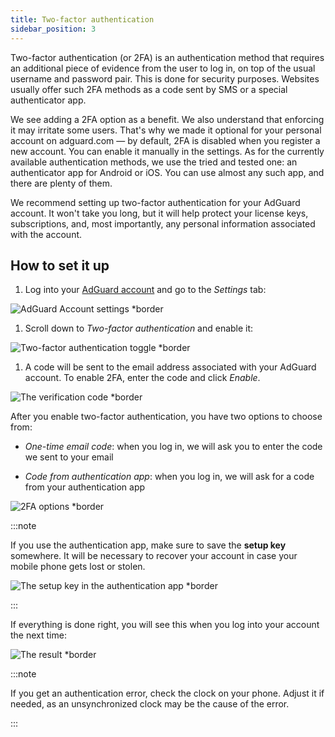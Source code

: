 ```yaml
---
title: Two-factor authentication
sidebar_position: 3
---
```


Two-factor authentication (or 2FA) is an authentication method that requires an additional piece of evidence from the user to log in, on top of the usual username and password pair. This is done for security purposes. Websites usually offer such 2FA methods as a code sent by SMS or a special authenticator app.

We see adding a 2FA option as a benefit. We also understand that enforcing it may irritate some users. That's why we made it optional for your personal account on adguard.com — by default, 2FA is disabled when you register a new account. You can enable it manually in the settings. As for the currently available authentication methods, we use the tried and tested one: an authenticator app for Android or iOS. You can use almost any such app, and there are plenty of them.

We recommend setting up two-factor authentication for your AdGuard account. It won't take you long, but it will help protect your license keys, subscriptions, and, most importantly, any personal information associated with the account.

## How to set it up

1. Log into your [AdGuard account](https://auth.adguard.com/login.html) and go to the *Settings* tab:

 ![AdGuard Account settings *border](https://cdn.adtidy.org/content/kb/ad_blocker/general/2fa_1.png)

1. Scroll down to *Two-factor authentication* and enable it:

 ![Two-factor authentication toggle *border](https://cdn.adtidy.org/content/kb/ad_blocker/general/2fa_2.png)

1. A code will be sent to the email address associated with your AdGuard account. To enable 2FA, enter the code and click *Enable*.

 ![The verification code *border](https://cdn.adtidy.org/content/kb/ad_blocker/general/2fa_3.png?)

After you enable two-factor authentication, you have two options to choose from:

- *One-time email code*: when you log in, we will ask you to enter the code we sent to your email

- *Code from authentication app*: when you log in, we will ask for a code from your authentication app

![2FA options *border](https://cdn.adtidy.org/content/kb/ad_blocker/general/2fa_4.png)

:::note

If you use the authentication app, make sure to save the **setup key** somewhere. It will be necessary to recover your account in case your mobile phone gets lost or stolen.

![The setup key in the authentication app *border](https://cdn.adtidy.org/content/kb/ad_blocker/general/setup_key.png)

:::

If everything is done right, you will see this when you log into your account the next time:

![The result *border](https://cdn.adtidy.org/content/kb/ad_blocker/general/2fa_5.png)

:::note

If you get an authentication error, check the clock on your phone. Adjust it if needed, as an unsynchronized clock may be the cause of the error.

:::
